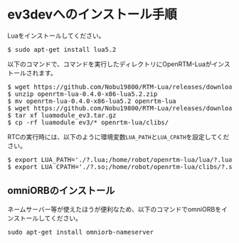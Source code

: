 # ev3devへのインストール手順

Luaをインストールしてください。

<pre>
$ sudo apt-get install lua5.2
</pre>

以下のコマンドで、コマンドを実行したディレクトリにOpenRTM-Luaがインストールされます。

<pre>
$ wget https://github.com/Nobu19800/RTM-Lua/releases/download/v0.4.0/openrtm-lua-0.4.0-x86-lua5.2.zip
$ unzip openrtm-lua-0.4.0-x86-lua5.2.zip
$ mv openrtm-lua-0.4.0-x86-lua5.2 openrtm-lua
$ wget https://github.com/Nobu19800/RTM-Lua/releases/download/v0.3.1/luamodule_ev3.tar.gz
$ tar xf luamodule_ev3.tar.gz
$ cp -rf luamodule_ev3/* openrtm-lua/clibs/
</pre>


RTCの実行時には、以下のように環境変数`LUA_PATH`と`LUA_CPATH`を設定してください。

<pre>
$ export LUA_PATH='./?.lua;/home/robot/openrtm-lua/lua/?.lua'
$ export LUA_CPATH='./?.so;/home/robot/openrtm-lua/clibs/?.so'
</pre>

## omniORBのインストール
ネームサーバー等が使えたほうが便利なため、以下のコマンドでomniORBをインストールしてください。

<pre>
sudo apt-get install omniorb-nameserver
</pre>

